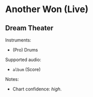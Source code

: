 # Another Won \(Live\)

## Dream Theater

Instruments:

  * (Pro) Drums

Supported audio:

  * `album` (Score)

Notes:

  * Chart confidence: *high*.

